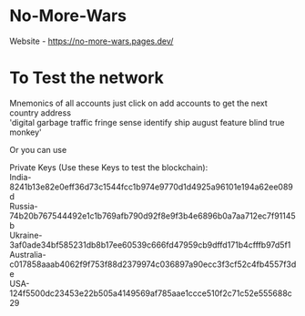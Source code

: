 # No-More-Wars

Website - https://no-more-wars.pages.dev/

# To Test the network
Mnemonics of all accounts just click on add accounts to get the next country address <br/>
'digital garbage traffic fringe sense identify ship august feature blind true monkey'

Or you can use

Private Keys (Use these Keys to test the blockchain): <br/>
India- 8241b13e82e0eff36d73c1544fcc1b974e9770d1d4925a96101e194a62ee089d <br/>
Russia- 74b20b767544492e1c1b769afb790d92f8e9f3b4e6896b0a7aa712ec7f91145b <br/>
Ukraine-3af0ade34bf585231db8b17ee60539c666fd47959cb9dffd171b4cfffb97d5f1 <br/>
Australia-c017858aaab4062f9f753f88d2379974c036897a90ecc3f3cf52c4fb4557f3de <br/>
USA-124f5500dc23453e22b505a4149569af785aae1ccce510f2c71c52e555688c29 <br/>
